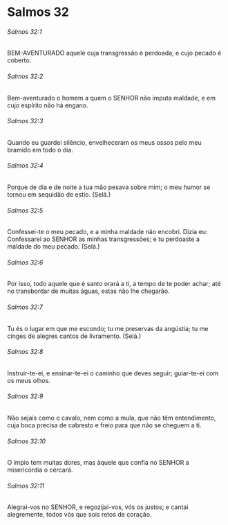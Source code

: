 # Salmos 32

###### Salmos 32:1

BEM-AVENTURADO aquele cuja transgressão é perdoada, e cujo pecado é coberto.

###### Salmos 32:2

Bem-aventurado o homem a quem o SENHOR não imputa maldade, e em cujo espírito não há engano.

###### Salmos 32:3

Quando eu guardei silêncio, envelheceram os meus ossos pelo meu bramido em todo o dia.

###### Salmos 32:4

Porque de dia e de noite a tua mão pesava sobre mim; o meu humor se tornou em sequidão de estio. (Selá.)

###### Salmos 32:5

Confessei-te o meu pecado, e a minha maldade não encobri. Dizia eu: Confessarei ao SENHOR as minhas transgressões; e tu perdoaste a maldade do meu pecado. (Selá.)

###### Salmos 32:6

Por isso, todo aquele que é santo orará a ti, a tempo de te poder achar; até no transbordar de muitas águas, estas não lhe chegarão.

###### Salmos 32:7

Tu és o lugar em que me escondo; tu me preservas da angústia; tu me cinges de alegres cantos de livramento. (Selá.)

###### Salmos 32:8

Instruir-te-ei, e ensinar-te-ei o caminho que deves seguir; guiar-te-ei com os meus olhos.

###### Salmos 32:9

Não sejais como o cavalo, nem como a mula, que não têm entendimento, cuja boca precisa de cabresto e freio para que não se cheguem a ti.

###### Salmos 32:10

O ímpio tem muitas dores, mas àquele que confia no SENHOR a misericórdia o cercará.

###### Salmos 32:11

Alegrai-vos no SENHOR, e regozijai-vos, vós os justos; e cantai alegremente, todos vós que sois retos de coração.

